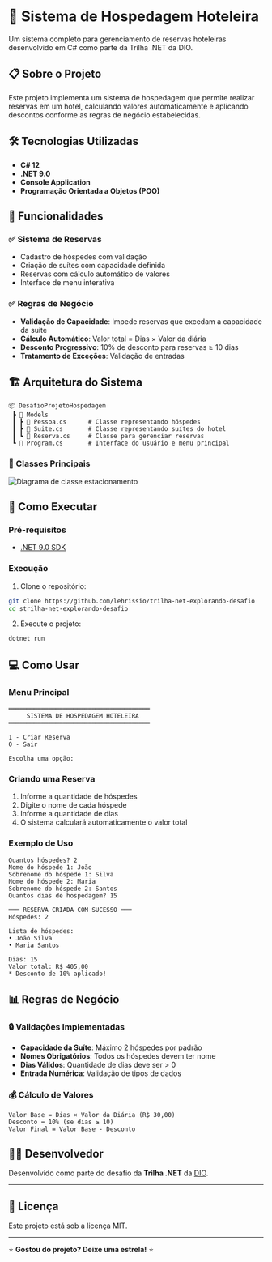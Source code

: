 # 🏨 Sistema de Hospedagem Hoteleira

Um sistema completo para gerenciamento de reservas hoteleiras desenvolvido em C# como parte da Trilha .NET da DIO.

## 📋 Sobre o Projeto

Este projeto implementa um sistema de hospedagem que permite realizar reservas em um hotel, calculando valores automaticamente e aplicando descontos conforme as regras de negócio estabelecidas.

## 🛠️ Tecnologias Utilizadas

- **C# 12**
- **.NET 9.0**
- **Console Application**
- **Programação Orientada a Objetos (POO)**

## 🎯 Funcionalidades

### ✅ Sistema de Reservas
- Cadastro de hóspedes com validação
- Criação de suítes com capacidade definida
- Reservas com cálculo automático de valores
- Interface de menu interativa

### ✅ Regras de Negócio
- **Validação de Capacidade**: Impede reservas que excedam a capacidade da suíte
- **Cálculo Automático**: Valor total = Dias × Valor da diária
- **Desconto Progressivo**: 10% de desconto para reservas ≥ 10 dias
- **Tratamento de Exceções**: Validação de entradas

## 🏗️ Arquitetura do Sistema

```
📦 DesafioProjetoHospedagem
 ┣ 📂 Models
 ┃ ┣ 📄 Pessoa.cs      # Classe representando hóspedes
 ┃ ┣ 📄 Suite.cs       # Classe representando suítes do hotel
 ┃ ┗ 📄 Reserva.cs     # Classe para gerenciar reservas
 ┗ 📄 Program.cs       # Interface do usuário e menu principal
```

### 🔧 Classes Principais

![Diagrama de classe estacionamento](diagrama_classe_hotel.png)

## 🚀 Como Executar

### Pré-requisitos
- [.NET 9.0 SDK](https://dotnet.microsoft.com/download/dotnet/9.0)

### Execução
1. Clone o repositório:
```bash
git clone https://github.com/lehrissio/trilha-net-explorando-desafio
cd strilha-net-explorando-desafio
```

2. Execute o projeto:
```bash
dotnet run
```

## 💻 Como Usar

### Menu Principal
```
═══════════════════════════════════════
     SISTEMA DE HOSPEDAGEM HOTELEIRA    
═══════════════════════════════════════

1 - Criar Reserva
0 - Sair

Escolha uma opção:
```

### Criando uma Reserva
1. Informe a quantidade de hóspedes
2. Digite o nome de cada hóspede
3. Informe a quantidade de dias
4. O sistema calculará automaticamente o valor total

### Exemplo de Uso
```
Quantos hóspedes? 2
Nome do hóspede 1: João
Sobrenome do hóspede 1: Silva
Nome do hóspede 2: Maria
Sobrenome do hóspede 2: Santos
Quantos dias de hospedagem? 15

═══ RESERVA CRIADA COM SUCESSO ═══
Hóspedes: 2

Lista de hóspedes:
• João Silva
• Maria Santos

Dias: 15
Valor total: R$ 405,00
* Desconto de 10% aplicado!
```

## 📊 Regras de Negócio

### 🔒 Validações Implementadas
- **Capacidade da Suíte**: Máximo 2 hóspedes por padrão
- **Nomes Obrigatórios**: Todos os hóspedes devem ter nome
- **Dias Válidos**: Quantidade de dias deve ser > 0
- **Entrada Numérica**: Validação de tipos de dados

### 💰 Cálculo de Valores
```
Valor Base = Dias × Valor da Diária (R$ 30,00)
Desconto = 10% (se dias ≥ 10)
Valor Final = Valor Base - Desconto
```

## 👨‍💻 Desenvolvedor

Desenvolvido como parte do desafio da **Trilha .NET** da [DIO](https://www.dio.me).

---

## 📄 Licença

Este projeto está sob a licença MIT.

---

⭐ **Gostou do projeto? Deixe uma estrela!** ⭐
